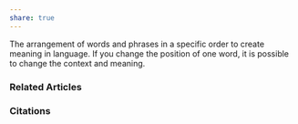 ```yaml
---
share: true
---
```


The arrangement of words and phrases in a specific order to create meaning in language. If you change the position of one word, it is possible to change the context and meaning.

### Related Articles

### Citations
